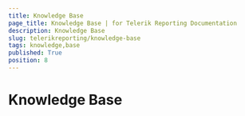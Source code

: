 ```yaml
---
title: Knowledge Base
page_title: Knowledge Base | for Telerik Reporting Documentation
description: Knowledge Base
slug: telerikreporting/knowledge-base
tags: knowledge,base
published: True
position: 8
---
```


# Knowledge Base


